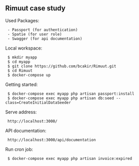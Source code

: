 ## Rimuut case study

Used Packages:
```
 - Passport (for authentication)
 - Spatie (for user role)
 - Swagger (for api documentation)
```
 
Local workspace:
```
 $ mkdir myapp
 $ cd myapp
 $ git clone https://github.com/bcakir/Rimuut.git
 $ cd Rimuut
 $ docker-compose up
```

Getting started:
```
 $ docker-compose exec myapp php artisan passport:install
 $ docker-compose exec myapp php artisan db:seed --class=CreateInitialDataSeeder
```

Serve address:
```
 http://localhost:3000/
```

API documentation:
```
 http://localhost:3000/api/documentation
```

Run cron job:
```
 $ docker-compose exec myapp php artisan invoice:expired
```
